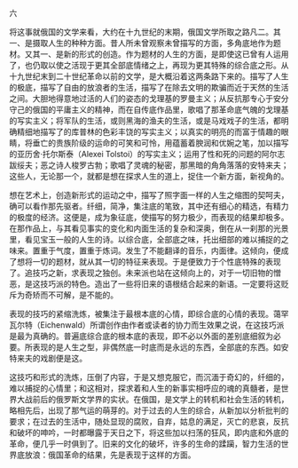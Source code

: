 六

  

将这事就俄国的文学来看，大约在十九世纪的末期，俄国文学所取之路凡二。其一、是摄取人生的种种方面。昔人所未曾观察未曾描写的方面，多角底地作为题材。又其一、是新的形式的创造。作为题材的人生的方面，是即使这已曾有人运用了，也仍取以使之活现于更其全部底情绪之上，再现为更其特殊的综合底之形。从十九世纪末到二十世纪革命以前的文学，是大概沿着这两条路下来的。描写了人生的极底，描写了自由的放浪者的生活，描写了在除去文明的欺骗而近于天然的生活之间。大胆地得意地过活的人们的姿态的戈理基的罗曼主义；从反抗那专心于安分守己的俄国的平庸主义的精神，而在自传底作品里，歌唱了那革命底气魄的戈理基的写实主义；将军队的生活，或则黑海的渔夫的生活，或是马戏戏子的生活，都明确精细地描写了的库普林的色彩丰饶的写实主义；以真实的明亮的而富于情趣的眼睛，将垂亡的贵族阶级的运命的可笑和可怜，用蕴蓄着腴润和优婉之笔，加以描写的亚历舍·托尔斯泰（Alexei Tolstoi）的写实主义；运用了性和死的问题的阿尔志跋绥夫；恶之诗人梭罗古勃；歌唱了灵魂的秘密，那黑暗的角角落落的安特来夫；这些人，无论那一个，就都是想在探求人生的道上，捉住一个新方面，新视角的。

想在艺术上，创造新形式的运动之中，描写了照字面一样的人生之缩图的契呵夫，确可以看作那先驱者。纤细，简净，集注底的笔致，其中还有细心的精选，有精力的极度的经济。这便是，成为象征底，使描写的努力极少，而表现的结果却极多。在那作品上，与其看见事实的变化和内面生活的复杂和深奥，倒在从一刹那的光景里，看见宝玉一般的人生的诗。以综合底，全部底之味，托出细部的难以捕捉的之味来。置重于气度，置重于炼词。发生了不能翻译的音乐，内面律。这倾向，便成了想将一切的题材，就从其一切的特征来表现。于是便致力于个性底特殊的表现了。追技巧之新，求表现之独创。未来派也站在这倾向上的，对于一切旧物的憎恶，是这技巧派的特色。造出了一些将旧来的语根结合起来的新语。一定要将这贬斥为奇矫而不可解，是不能的。

表现的技巧的紧缩洗炼，被集注于最根本底的心情，即综合底的心情的表现。蔼罕瓦尔特（Eichenwald）所谓创作由作者或读者的协力而生效果之说，在这技巧派是最为真确的。普遍底综合底的根本底的表现，即不必以外面的差别底细叙为必要。所表现的是人生之型，非偶然底一时底而是永远的东西，全部底的东西。如安特来夫的戏剧便是这。

这技巧和形式的洗炼，压倒了内容，于是又想克服它，而沉湎于奇幻的，纤细的，难以捕捉的心情里；和这相对，探求着和人生的新事实相呼应的魂的真髓者，是世界大战前后的俄罗斯文学界的实状。在俄国，是文学上的转机和社会生活的转机，略相先后，出现了那气运的萌芽的。对于过去的人生的综合，从新加以分析批判的要求；在过去的生活中，随处显现的腐败，自弃，姑息的满足，灭亡的悲哀，反抗和破坏的呻吟，一时都曝露于天日之下，将这些加以扫荡的狂风，即内底和外底的革命，便几乎一时俱到了。旧来的文化的破坏，许多的生命的蹂躏，智力生活的世界底放浪：俄国革命的结果，先是表现于这样的方面。